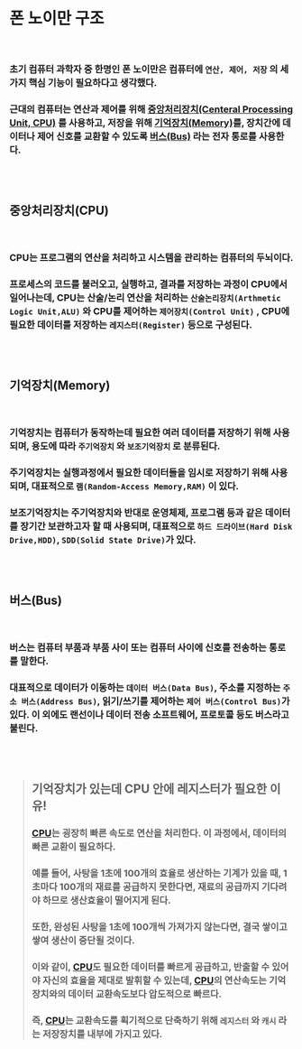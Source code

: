 # **폰 노이만 구조**

<br>

### 초기 컴퓨터 과학자 중 한명인 폰 노이만은 컴퓨터에 **`연산, 제어, 저장`** 의 세 가지 핵심 기능이 필요하다고 생각했다.
### 근대의 컴퓨터는 연산과 제어를 위해 [**중앙처리장치(Centeral Processing Unit, CPU)**](#중앙처리장치) 를 사용하고, 저장을 위해 [**기억장치(Memory)**](#기억장치)를, 장치간에 데이터나 제어 신호를 교환할 수 있도록 [**버스(Bus)**](#버스) 라는 전자 통로를 사용한다.

<br>
<br>

## **중앙처리장치(CPU)**

<br>

### CPU는 프로그램의 연산을 처리하고 시스템을 관리하는 **컴퓨터의 두뇌**이다.
### 프로세스의 코드를 불러오고, 실행하고, 결과를 저장하는 과정이 CPU에서 일어나는데, CPU는 산술/논리 연산을 처리하는 `산술논리장치(Arthmetic Logic Unit,ALU)` 와 CPU를 제어하는 `제어장치(Control Unit)` , CPU에 필요한 데이터를 저장하는 **`레지스터(Register)`** 등으로 구성된다.

<br><br>

## **기억장치(Memory)**

<br>

### 기억장치는 **컴퓨터가 동작하는데 필요한 여러 데이터를 저장하기 위해 사용**되며, 용도에 따라 **`주기억장치`** 와 **`보조기억장치`** 로 분류된다.
### 주기억장치는 실행과정에서 필요한 데이터들을 **임시로 저장하기 위해 사용**되며, 대표적으로 **`램(Random-Access Memory,RAM)`** 이 있다.
### 보조기억장치는 주기억장치와 반대로 운영체제, 프로그램 등과 같은 데이터를 장기간 보관하고자 할 때 사용되며, 대표적으로 `하드 드라이브(Hard Disk Drive,HDD)`, `SDD(Solid State Drive)`가 있다.

<br><br>

## **버스(Bus)**

<br>

### 버스는 **컴퓨터 부품과 부품 사이 또는 컴퓨터 사이에 신호를 전송하는 통로**를 말한다.
### 대표적으로 데이터가 이동하는 `데이터 버스(Data Bus)`, 주소를 지정하는 `주소 버스(Address Bus)`, 읽기/쓰기를 제어하는 `제어 버스(Control Bus)`가 있다. 이 외에도 랜선이나 데이터 전송 소프트웨어, 프로토콜 등도 버스라고 불린다.


<br><br>

> ## **기억장치가 있는데 CPU 안에 레지스터가 필요한 이유!**
> ### [**CPU**](#중앙처리장치)는 굉장히 빠른 속도로 연산을 처리한다. 이 과정에서, 데이터의 빠른 교환이 필요하다.
> ### 예를 들어, 사탕을 1초에 100개의 효율로 생산하는 기계가 있을 때, 1초마다 100개의 재료를 공급하지 못한다면, 재료의 공급까지 기다려야 하므로 생산효율이 떨어지게 된다.
> ### 또한, 완성된 사탕을 1초에 100개씩 가져가지 않는다면, 결국 쌓이고 쌓여 생산이 중단될 것이다.
> ### 이와 같이, [**CPU**](#중앙처리장치cpu)도 필요한 데이터를 빠르게 공급하고, 반출할 수 있어야 자신의 효율을 제대로 발휘할 수 있는데, **[CPU](#중앙처리장치cpu)의 연산속도는 기억장치와의 데이터 교환속도보다 압도적으로 빠르다.**
> ### 즉, [**CPU**](#중앙처리장치cpu)는 교환속도를 획기적으로 단축하기 위해 **`레지스터`** 와 **`캐시`** 라는 저장장치를 내부에 가지고 있다.
